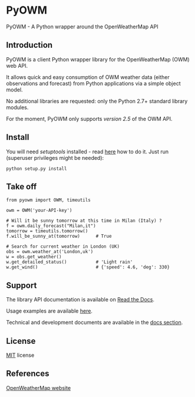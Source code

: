 PyOWM
=====
PyOWM - A Python wrapper around the OpenWeatherMap API

Introduction
------------
PyOWM is a client Python wrapper library for the OpenWeatherMap (OWM) web API.

It allows quick and easy consumption of OWM weather data (either observations 
and forecast) from Python applications via a simple object model.

No additional libraries are requested: only the Python 2.7+ standard library modules.

For the moment, PyOWM only supports _version 2.5_ of the OWM API.

Install
-------
You will need _setuptools_ installed - read [here](https://pypi.python.org/pypi/setuptools) 
how to do it. Just run (superuser privileges might be needed):

    python setup.py install

Take off
--------
    from pyowm import OWM, timeutils

    owm = OWM('your-API-key')
    
    # Will it be sunny tomorrow at this time in Milan (Italy) ?
    f = owm.daily_forecast("Milan,it")
    tomorrow = timeutils.tomorrow()
    f.will_be_sunny_at(tomorrow)      # True
    
    # Search for current weather in London (UK)
    obs = owm.weather_at('London,uk')
    w = obs.get_weather()
    w.get_detailed_status()           # 'Light rain'
    w.get_wind()                      # {'speed': 4.6, 'deg': 330}

Support
-------
The library API documentation is available on [Read the Docs](https://pyowm.readthedocs.org).

Usage examples are available [here](https://github.com/csparpa/pyowm/blob/master/docs/usage-examples.md).

Technical and development documents are available in the [docs section](https://github.com/csparpa/pyowm/tree/master/docs).

License
-------
[MIT](https://github.com/csparpa/pyowm/blob/master/LICENSE) license

References
----------
[OpenWeatherMap website](http://openweathermap.org/)
